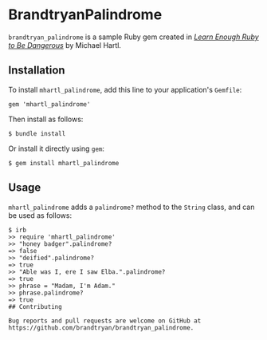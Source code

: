 # BrandtryanPalindrome

`brandtryan_palindrome` is a sample Ruby gem created in [*Learn Enough Ruby to Be Dangerous*](https://www.learnenough.com/ruby-tutorial) by Michael Hartl.

## Installation

To install `mhartl_palindrome`, add this line to your application's `Gemfile`:

```
gem 'mhartl_palindrome'
```

Then install as follows:

```
$ bundle install
```

Or install it directly using `gem`:

```
$ gem install mhartl_palindrome
```

## Usage

`mhartl_palindrome` adds a `palindrome?` method to the `String` class, and can be used as follows:

```
$ irb
>> require 'mhartl_palindrome'
>> "honey badger".palindrome?
=> false
>> "deified".palindrome?
=> true
>> "Able was I, ere I saw Elba.".palindrome?
=> true
>> phrase = "Madam, I'm Adam."
>> phrase.palindrome?
=> true
## Contributing

Bug reports and pull requests are welcome on GitHub at https://github.com/brandtryan/brandtryan_palindrome.
